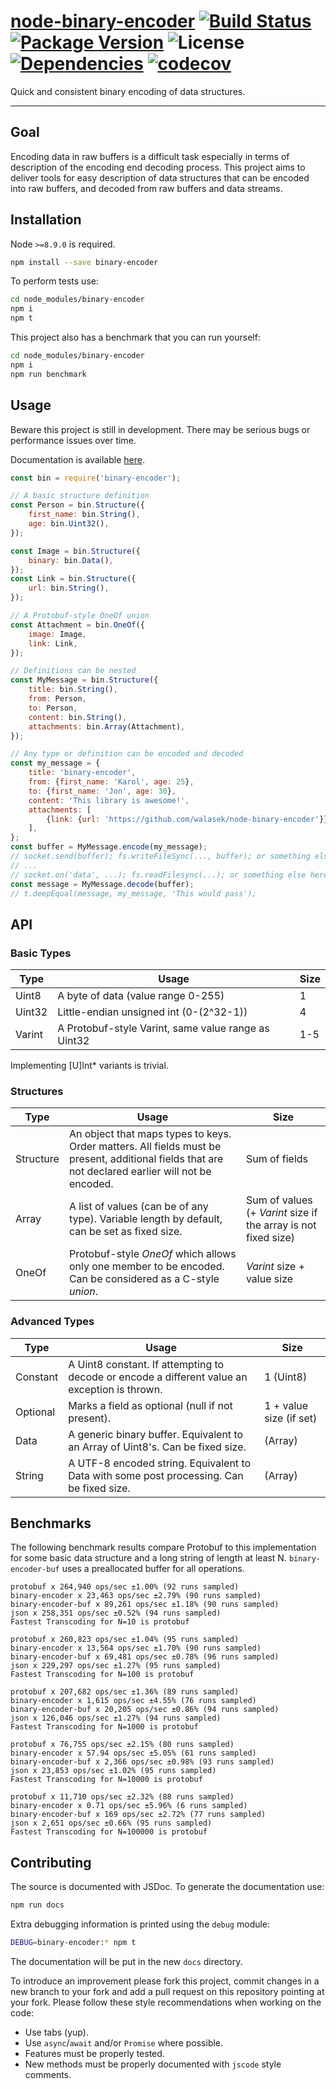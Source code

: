 # [node-binary-encoder](https://github.com/walasek/node-binary-encoder) [![Build Status](https://img.shields.io/travis/walasek/node-binary-encoder.svg?style=flat-square)](https://travis-ci.org/walasek/node-binary-encoder) [![Package Version](https://img.shields.io/npm/v/binary-encoder.svg?style=flat-square)](https://www.npmjs.com/walasek/node-binary-encoder) ![License](https://img.shields.io/npm/l/binary-encoder.svg?style=flat-square) [![Dependencies](https://david-dm.org/walasek/node-binary-encoder.svg)](https://david-dm.org/walasek/node-binary-encoder.svg)  [![codecov](https://codecov.io/gh/walasek/node-binary-encoder/branch/master/graph/badge.svg)](https://codecov.io/gh/walasek/node-binary-encoder)

Quick and consistent binary encoding of data structures.

---

## Goal

Encoding data in raw buffers is a difficult task especially in terms of description of the encoding end decoding process. This project aims to deliver tools for easy description of data structures that can be encoded into raw buffers, and decoded from raw buffers and data streams.

## Installation

Node `>=8.9.0` is required.

```bash
npm install --save binary-encoder
```

To perform tests use:

```bash
cd node_modules/binary-encoder
npm i
npm t
```

This project also has a benchmark that you can run yourself:

```bash
cd node_modules/binary-encoder
npm i
npm run benchmark
```

## Usage

Beware this project is still in development. There may be serious bugs or performance issues over time.

Documentation is available [here](https://walasek.github.io/node-binary-encoder/).

```javascript
const bin = require('binary-encoder');

// A basic structure definition
const Person = bin.Structure({
    first_name: bin.String(),
    age: bin.Uint32(),
});

const Image = bin.Structure({
    binary: bin.Data(),
});
const Link = bin.Structure({
    url: bin.String(),
});

// A Protobuf-style OneOf union
const Attachment = bin.OneOf({
    image: Image,
    link: Link,
});

// Definitions can be nested
const MyMessage = bin.Structure({
    title: bin.String(),
    from: Person,
    to: Person,
    content: bin.String(),
    attachments: bin.Array(Attachment),
});

// Any type or definition can be encoded and decoded
const my_message = {
    title: 'binary-encoder',
    from: {first_name: 'Karol', age: 25},
    to: {first_name: 'Jon', age: 30},
    content: 'This library is awesome!',
    attachments: [
        {link: {url: 'https://github.com/walasek/node-binary-encoder'}},
    ],
};
const buffer = MyMessage.encode(my_message);
// socket.send(buffer); fs.writeFileSync(..., buffer); or something else here
// ...
// socket.on('data', ...); fs.readFilesync(...); or something else here
const message = MyMessage.decode(buffer);
// t.deepEqual(message, my_message, 'This would pass');
```

## API

### Basic Types
Type | Usage | Size
--- | --- | ---
Uint8 | A byte of data (value range 0-255) | 1
Uint32 | Little-endian unsigned int (0-(2^32-1)) | 4
Varint | A Protobuf-style Varint, same value range as Uint32 | 1-5
Implementing [U]Int* variants is trivial.

### Structures
Type | Usage | Size
--- | --- | ---
Structure | An object that maps types to keys. Order matters. All fields must be present, additional fields that are not declared earlier will not be encoded. | Sum of fields
Array | A list of values (can be of any type). Variable length by default, can be set as fixed size. | Sum of values (+ _Varint_ size if the array is not fixed size)
OneOf | Protobuf-style _OneOf_ which allows only one member to be encoded. Can be considered as a C-style _union_. | _Varint_ size + value size

### Advanced Types
Type | Usage | Size
--- | --- | ---
Constant | A Uint8 constant. If attempting to decode or encode a different value an exception is thrown. | 1 (Uint8)
Optional | Marks a field as optional (null if not present). | 1 + value size (if set)
Data | A generic binary buffer. Equivalent to an Array of Uint8's. Can be fixed size. | (Array)
String | A UTF-8 encoded string. Equivalent to Data with some post processing. Can be fixed size. | (Array)

## Benchmarks

The following benchmark results compare Protobuf to this implementation for some basic data structure and a long string of length at least N. `binary-encoder-buf` uses a preallocated buffer for all operations.

```
protobuf x 264,940 ops/sec ±1.00% (92 runs sampled)
binary-encoder x 23,463 ops/sec ±2.79% (90 runs sampled)
binary-encoder-buf x 89,261 ops/sec ±1.18% (90 runs sampled)
json x 258,351 ops/sec ±0.52% (94 runs sampled)
Fastest Transcoding for N=10 is protobuf

protobuf x 260,823 ops/sec ±1.04% (95 runs sampled)
binary-encoder x 13,564 ops/sec ±1.70% (90 runs sampled)
binary-encoder-buf x 69,481 ops/sec ±0.78% (96 runs sampled)
json x 229,297 ops/sec ±1.27% (95 runs sampled)
Fastest Transcoding for N=100 is protobuf

protobuf x 207,682 ops/sec ±1.36% (89 runs sampled)
binary-encoder x 1,615 ops/sec ±4.55% (76 runs sampled)
binary-encoder-buf x 20,205 ops/sec ±0.86% (94 runs sampled)
json x 126,046 ops/sec ±1.27% (94 runs sampled)
Fastest Transcoding for N=1000 is protobuf

protobuf x 76,755 ops/sec ±2.15% (80 runs sampled)
binary-encoder x 57.94 ops/sec ±5.05% (61 runs sampled)
binary-encoder-buf x 2,366 ops/sec ±0.98% (93 runs sampled)
json x 23,853 ops/sec ±1.02% (95 runs sampled)
Fastest Transcoding for N=10000 is protobuf

protobuf x 11,710 ops/sec ±2.32% (88 runs sampled)
binary-encoder x 0.71 ops/sec ±5.96% (6 runs sampled)
binary-encoder-buf x 169 ops/sec ±2.72% (77 runs sampled)
json x 2,651 ops/sec ±0.66% (95 runs sampled)
Fastest Transcoding for N=100000 is protobuf
```

## Contributing

The source is documented with JSDoc. To generate the documentation use:

```bash
npm run docs
```

Extra debugging information is printed using the `debug` module:

```bash
DEBUG=binary-encoder:* npm t
```

The documentation will be put in the new `docs` directory.

To introduce an improvement please fork this project, commit changes in a new branch to your fork and add a pull request on this repository pointing at your fork. Please follow these style recommendations when working on the code:

* Use tabs (yup).
* Use `async`/`await` and/or `Promise` where possible.
* Features must be properly tested.
* New methods must be properly documented with `jscode` style comments.